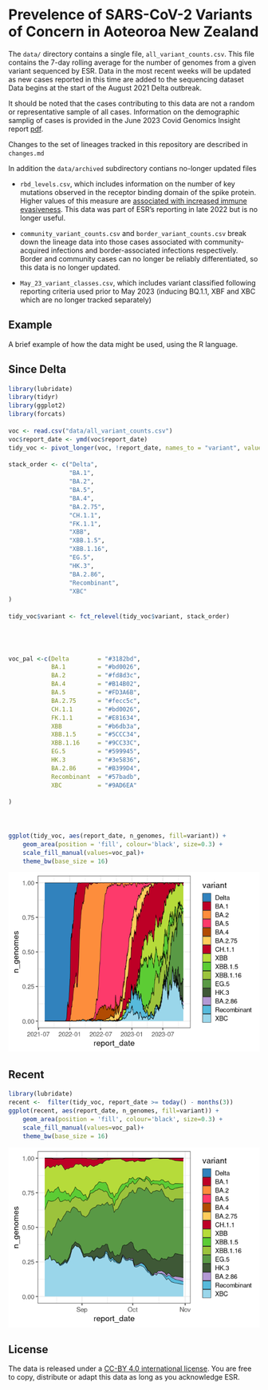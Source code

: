 
# Prevelence of SARS-CoV-2 Variants of Concern in Aoteoroa New Zealand

The `data/` directory contains a single file, `all_variant_counts.csv`.
This file contains the 7-day rolling average for the number of genomes
from a given variant sequenced by ESR. Data in the most recent weeks
will be updated as new cases reported in this time are added to the
sequencing dataset Data begins at the start of the August 2021 Delta
outbreak.

It should be noted that the cases contributing to this data are not a
random or representative sample of all cases. Information on the
demographic samplig of cases is provided in the June 2023 Covid Genomics
Insight report
[pdf](https://www.esr.cri.nz/assets/HEALTH-CONTENT/COVID-Genomics-Insights-Dashboard-CGID/CGID_38_Report.pdf).

Changes to the set of lineages tracked in this repository are described
in `changes.md`

In addition the `data/archived` subdirectory contians no-longer updated
files

- `rbd_levels.csv`, which includes information on the number of key
  mutations observed in the receptor binding domain of the spike
  protein. Higher values of this measure are [associated with increased
  immune
  evasiveness](https://virological.org/t/sars-cov-2-evolution-post-omicron/911).
  This data was part of ESR’s reporting in late 2022 but is no longer
  useful.

- `community_variant_counts.csv` and `border_variant_counts.csv` break
  down the lineage data into those cases associated with
  community-acquired infections and border-associated infections
  respectively. Border and community cases can no longer be reliably
  differentiated, so this data is no longer updated.

- `May_23_variant_classes.csv`, which includes variant classified
  following reporting criteria used prior to May 2023 (inducing BQ.1.1,
  XBF and XBC which are no longer tracked separately)

## Example

A brief example of how the data might be used, using the R language.

## Since Delta

``` r
library(lubridate)
library(tidyr)
library(ggplot2)
library(forcats)

voc <- read.csv("data/all_variant_counts.csv")
voc$report_date <- ymd(voc$report_date)
tidy_voc <- pivot_longer(voc, !report_date, names_to = "variant", values_to = "n_genomes")

stack_order <- c("Delta", 
                 "BA.1", 
                 "BA.2", 
                 "BA.5", 
                 "BA.4", 
                 "BA.2.75", 
                 "CH.1.1", 
                 "FK.1.1",
                 "XBB", 
                 "XBB.1.5", 
                 "XBB.1.16",
                 "EG.5",
                 "HK.3",
                 "BA.2.86",
                 "Recombinant",
                 "XBC"
)

tidy_voc$variant <- fct_relevel(tidy_voc$variant, stack_order)




voc_pal <-c(Delta        = "#3182bd", 
            BA.1         = "#bd0026", 
            BA.2         = "#fd8d3c", 
            BA.4         = "#B14B02",
            BA.5         = "#FD3A6B",
            BA.2.75      = "#fecc5c", 
            CH.1.1       = "#bd0026",
            FK.1.1       = "#E81634",
            XBB          = "#b6db3a",
            XBB.1.5      = "#5CCC34", 
            XBB.1.16     = "#9CC33C",
            EG.5         = "#599945",
            HK.3         = "#3e5836",
            BA.2.86      = "#B399D4",
            Recombinant  = "#57badb", 
            XBC          = "#9AD6EA"
            
)



ggplot(tidy_voc, aes(report_date, n_genomes, fill=variant)) + 
    geom_area(position = 'fill', colour='black', size=0.3) +
    scale_fill_manual(values=voc_pal)+
    theme_bw(base_size = 16)  
```

![](images/plot-1.png)<!-- -->

## Recent

``` r
library(lubridate)
recent <-  filter(tidy_voc, report_date >= today() - months(3))
ggplot(recent, aes(report_date, n_genomes, fill=variant)) + 
    geom_area(position = 'fill', colour='black', size=0.3) +
    scale_fill_manual(values=voc_pal)+
    theme_bw(base_size = 16)
```

![](images/recent_plot-1.png)<!-- -->

## License

The data is released under a [CC-BY 4.0 international
license](https://creativecommons.org/licenses/by/4.0/). You are free to
copy, distribute or adapt this data as long as you acknowledge ESR.
